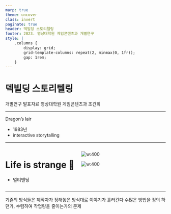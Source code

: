 ```yaml
---
marp: true
theme: uncover
class: invert
paginate: true
header: 덱빌딩 스토리텔링
footer: 2023. 영상대학원 게임콘텐츠과 개별연구
style: |
    .columns {
        display: grid;
        grid-template-columns: repeat(2, minmax(0, 1fr));
        gap: 1rem;
    }
---
```


# 덱빌딩 스토리텔링
 개별연구 발표자료
 영상대학원 게임콘텐츠과 조건희

---

Dragon’s lair
* 1983년
* interactive storytalling

---

<div class="columns">
<div>

# <!--fit-->Life is strange :rocket:
* 멀티엔딩

</div>
<div>

![w:400](https://lh3.googleusercontent.com/k-iUXKG8BuZJ618CPgBZJeAS_kNYClmrqz0NzCpg2grgb8IwjQX-dX3vSswVa8BmRziecW_GsDrxluVD8fGKQcSokLGUcLNkbaj06wPGf_C-XWSJp4EDiuc6o6c7RoI86g_aiaYOQ7o6mZ8MYwlqwlWia1J20BC4ZawTSEXiAKmnJF2SIfkbgWFgcUf-uBJT32aDdSkyJjju11RgB2EB21i0RKnFDM847lhawgfuezTD6G9hXCzUTai-vcEc9MS5RnJTJbI-wFuq9YfmPyUev1moMgzSZ27j8FfV9gTgTaCuT6FZ4WihXYNjfv9RkqAMlS8-C-tDZCW_vyZ7ktDAS-da3MxwJkdpaL4nCyqefg9F88yMmtuYAlhdD9h6trOj8NpcD5LgSLddHC7NXXSIwLynd6-MqvqtSOzb-dwsF-Md-wjlYezQEKwBONv59YCBr_XmBC_ytblHn9qG4YcvxrVMQGWwC3Oi15_nUN0Qe0ewNDo3g0SII3bdC2Cjf1cmSFHVEeip1vD7Dpt7FX455ZMaweENzvC5IhOOv1T0AAXf1dhzbKnwh7q2V9EvOzqmLUMbsFx-ccx2iYn8QVj-pcU3RhotibQuI1zhEOjWO9p-BXD8PIzf3ek5prRA_C5lEFA6pLnaOrRfGj5JTg5UlEumPOKqVfHFw2OA1go4LvChX4uAFUd5JuKbRqZG-0TpgM-1odAEZQuiyyVM4fp7eH0LinSJZFVkuC5IGz6RgNBGhj5R-s5Wm1eyBcnloZTPmti5UfzYoJyeKOSUTbz7OaY1qiSX4oQmY0D_jka17BS4oUctrhxwkXR60_LC_NaHFbX1t2kErpKCfwBXwx2McKMqsO-1qZVkM3-QwqdDRXacZOLWwWtM2-iGTFapxnlbQxHeto6XF1BsJa4oegeVHhXBMgCjOXIn49HXU0EHQqzj0VU2LA=w616-h346-no?authuser=0)

![w:400](https://lh3.googleusercontent.com/cuEaUEDKAq6dJ2jul5KYGDTuURoyddhHsIARUy1yxLUWUCDyOxJJOypwrdKE3oC3XAHvtBRMacV9Z3VeJfQ9Qz-cjhPhywr_03BaSnlhmpY1gUThzyuRRHiRxbgzH1Y0Lbo562WZW9zMTKtXb7LnX7MOJnTKS03orcLK0k5xRbWWKMfqFMUqaECLcKEkUBNGmtAnGeqyKMwDith6sEWpwd3rfBhU7FTSPBRMVyqxWGspSxSrzM2HW6oAI9PEpv3um0HS2uWm7NtVdNKfppL-tPzAEstGRZ8QGAPX5kFvFwmhGMxatrjVJl8l0ITTzF6NiRAc4r-TWRVgX7DqpBrk7K7jVo-aprYxTrpr0IFf5cvXlGXvAOgmSOZV8-Cr2jXT--Cr7aU-MRsmiSBl9YmECJP86D1Zg3pRK-MosFLfk6TNja1bkvZDjC8uX85QUU7d0UpUPdLeoifEBPwqYKii2VD3eGhEfcNDnqcvgnTOFlEIuRxbKzeSMM5yKQPLXHnMAudYUHrWGDfEzBoC22Ch-8inQD7LCusAtjMmMbrYeJ1Uf46aDos1iwqGvjrBGnm37Qyx3XZmuzx5fzipPb0haj77kh1Ke6yRyNuMVQdajzmk7059YIK4EXLQ50alWCkgF4xC-0iFn0dP5hVMPQvjBk7hGWQdy6rr0BLtuM2JFhihMYJ3IFRuPPxDNEUK2zfy5wBT-cQjaq4B5ju9jHpSOqfObb-sfMPHZupYYs5-ISHJkDFc2pGQLQMn9rXW4MxgPFkx_yIrD_V8VSulznc99zz1bOdaGl-x2ZrozRNm3OO3gc7TZqdXogPsfBIPDaZW-bXnHvCFJvYcEfHxO3DU8t79i1taNq0Zuw7Xa4NJ-NIL6atIEOkSj_Ei4yAHpjxWTNoHdXUvb9D1AzKLHFWfjk-Z2TtaOKAhpjlz85ZSoQ7SXWzyQA=w341-h192-no?authuser=0)

</div>
</div>

---

기존의 방식들은 제작자가 정해놓은 방식대로 이야기가 흘러간다
수많은 방법을 정의 하던가, 수렴하여 작업량을 줄이는가의 문제